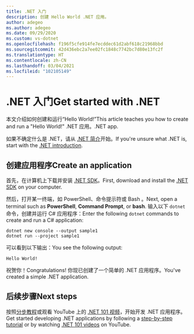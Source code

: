 ```yaml
---
title: .NET 入门
description: 创建 Hello World .NET 应用。
author: adegeo
ms.author: adegeo
ms.date: 09/29/2020
ms.custom: vs-dotnet
ms.openlocfilehash: f196f5cfe914fe7ecddec61d2abf618c21968bbd
ms.sourcegitcommit: 42d436ebc2a7ee02fc1848c7742bc7d80e13fc2f
ms.translationtype: HT
ms.contentlocale: zh-CN
ms.lasthandoff: 03/04/2021
ms.locfileid: "102105149"
---
```

# <a name="get-started-with-net"></a><span data-ttu-id="4e56c-103">.NET 入门</span><span class="sxs-lookup"><span data-stu-id="4e56c-103">Get started with .NET</span></span>

<span data-ttu-id="4e56c-104">本文介绍如何创建和运行“Hello World!”</span><span class="sxs-lookup"><span data-stu-id="4e56c-104">This article teaches you how to create and run a "Hello World!"</span></span> <span data-ttu-id="4e56c-105">.NET 应用。</span><span class="sxs-lookup"><span data-stu-id="4e56c-105">.NET app.</span></span>

<span data-ttu-id="4e56c-106">如果不确定什么是 .NET，请从 [.NET 简介](introduction.md)开始。</span><span class="sxs-lookup"><span data-stu-id="4e56c-106">If you're unsure what .NET is, start with the [.NET introduction](introduction.md).</span></span>

## <a name="create-an-application"></a><span data-ttu-id="4e56c-107">创建应用程序</span><span class="sxs-lookup"><span data-stu-id="4e56c-107">Create an application</span></span>

<span data-ttu-id="4e56c-108">首先，在计算机上下载并安装 [.NET SDK](https://dotnet.microsoft.com/download/dotnet)。</span><span class="sxs-lookup"><span data-stu-id="4e56c-108">First, download and install the [.NET SDK](https://dotnet.microsoft.com/download/dotnet) on your computer.</span></span>

<span data-ttu-id="4e56c-109">然后，打开某一终端，如 PowerShell、命令提示符或 Bash  。</span><span class="sxs-lookup"><span data-stu-id="4e56c-109">Next, open a terminal such as **PowerShell**, **Command Prompt**, or **bash**.</span></span> <span data-ttu-id="4e56c-110">输入以下 `dotnet` 命令，创建并运行 C# 应用程序：</span><span class="sxs-lookup"><span data-stu-id="4e56c-110">Enter the following `dotnet` commands to create and run a C# application:</span></span>

```dotnetcli
dotnet new console --output sample1
dotnet run --project sample1
```

<span data-ttu-id="4e56c-111">可以看到以下输出：</span><span class="sxs-lookup"><span data-stu-id="4e56c-111">You see the following output:</span></span>

```output
Hello World!
```

<span data-ttu-id="4e56c-112">祝贺你！</span><span class="sxs-lookup"><span data-stu-id="4e56c-112">Congratulations!</span></span> <span data-ttu-id="4e56c-113">你现已创建了一个简单的 .NET 应用程序。</span><span class="sxs-lookup"><span data-stu-id="4e56c-113">You've created a simple .NET application.</span></span>

## <a name="next-steps"></a><span data-ttu-id="4e56c-114">后续步骤</span><span class="sxs-lookup"><span data-stu-id="4e56c-114">Next steps</span></span>

<span data-ttu-id="4e56c-115">按照[分步教程](../standard/get-started.md)或观看 YouTube 上的 [.NET 101 视频](https://www.youtube.com/playlist?list=PLdo4fOcmZ0oWoazjhXQzBKMrFuArxpW80)，开始开发 .NET 应用程序。</span><span class="sxs-lookup"><span data-stu-id="4e56c-115">Get started developing .NET applications by following a [step-by-step tutorial](../standard/get-started.md) or by watching [.NET 101 videos](https://www.youtube.com/playlist?list=PLdo4fOcmZ0oWoazjhXQzBKMrFuArxpW80) on YouTube.</span></span>
